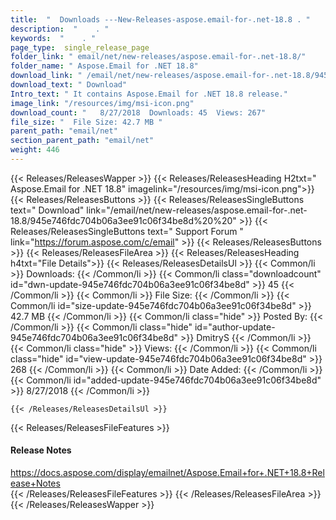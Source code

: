 ```yaml
---
title:  "  Downloads ---New-Releases-aspose.email-for-.net-18.8 . " 
description:  "    . " 
keywords:  "    . " 
page_type:  single_release_page
folder_link: " email/net/new-releases/aspose.email-for-.net-18.8/"
folder_name: " Aspose.Email for .NET 18.8"
download_link: " /email/net/new-releases/aspose.email-for-.net-18.8/945e746fdc704b06a3ee91c06f34be8d"
download_text: " Download"
Intro_text: " It contains Aspose.Email for .NET 18.8 release."
image_link: "/resources/img/msi-icon.png"
download_count: "   8/27/2018  Downloads: 45  Views: 267"
file_size: "  File Size: 42.7 MB "
parent_path: "email/net"
section_parent_path: "email/net"
weight: 446
---
```


{{< Releases/ReleasesWapper >}}
  {{< Releases/ReleasesHeading H2txt=" Aspose.Email for .NET 18.8" imagelink="/resources/img/msi-icon.png">}}
  {{< Releases/ReleasesButtons >}}
    {{< Releases/ReleasesSingleButtons text=" Download" link="/email/net/new-releases/aspose.email-for-.net-18.8/945e746fdc704b06a3ee91c06f34be8d%20%20" >}}
    {{< Releases/ReleasesSingleButtons text=" Support Forum " link="https://forum.aspose.com/c/email" >}}
  {{< Releases/ReleasesButtons >}}
  {{< Releases/ReleasesFileArea >}}
    {{< Releases/ReleasesHeading h4txt="File Details">}}
    {{< Releases/ReleasesDetailsUl >}}
            {{< Common/li  >}} Downloads: {{< /Common/li >}} 
      {{< Common/li class="downloadcount" id="dwn-update-945e746fdc704b06a3ee91c06f34be8d" >}} 45 {{< /Common/li >}} 
      {{< Common/li  >}} File Size: {{< /Common/li >}} 
      {{< Common/li id="size-update-945e746fdc704b06a3ee91c06f34be8d" >}} 42.7 MB {{< /Common/li >}} 
      {{< Common/li  class="hide" >}} Posted By: {{< /Common/li >}} 
      {{< Common/li class="hide" id="author-update-945e746fdc704b06a3ee91c06f34be8d" >}} DmitryS {{< /Common/li >}} 
      {{< Common/li class="hide"  >}} Views: {{< /Common/li >}} 
      {{< Common/li class="hide" id="view-update-945e746fdc704b06a3ee91c06f34be8d" >}} 268 {{< /Common/li >}} 
      {{< Common/li  >}} Date Added: {{< /Common/li >}} 
      {{< Common/li id="added-update-945e746fdc704b06a3ee91c06f34be8d" >}} 8/27/2018 {{< /Common/li >}} 

    {{< /Releases/ReleasesDetailsUl >}}

  {{< Releases/ReleasesFileFeatures >}}
      <h4>Release Notes</h4><div><a href="https://docs.aspose.com/display/emailnet/Aspose.Email+for+.NET+18.8+Release+Notes">https://docs.aspose.com/display/emailnet/Aspose.Email+for+.NET+18.8+Release+Notes</a></div>
  {{< /Releases/ReleasesFileFeatures >}}
 {{< /Releases/ReleasesFileArea >}}
{{< /Releases/ReleasesWapper >}}


